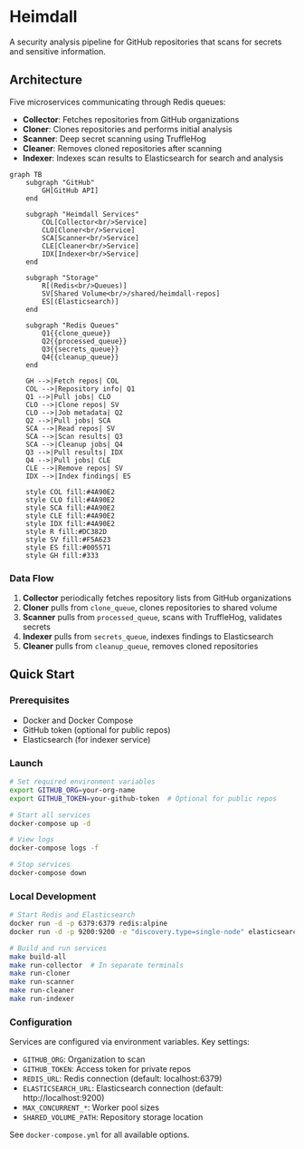 # Heimdall

A security analysis pipeline for GitHub repositories that scans for secrets and sensitive information.

## Architecture

Five microservices communicating through Redis queues:
- **Collector**: Fetches repositories from GitHub organizations
- **Cloner**: Clones repositories and performs initial analysis
- **Scanner**: Deep secret scanning using TruffleHog
- **Cleaner**: Removes cloned repositories after scanning
- **Indexer**: Indexes scan results to Elasticsearch for search and analysis

```mermaid
graph TB
    subgraph "GitHub"
        GH[GitHub API]
    end
    
    subgraph "Heimdall Services"
        COL[Collector<br/>Service]
        CLO[Cloner<br/>Service]
        SCA[Scanner<br/>Service]
        CLE[Cleaner<br/>Service]
        IDX[Indexer<br/>Service]
    end
    
    subgraph "Storage"
        R[(Redis<br/>Queues)]
        SV[Shared Volume<br/>/shared/heimdall-repos]
        ES[(Elasticsearch)]
    end
    
    subgraph "Redis Queues"
        Q1{{clone_queue}}
        Q2{{processed_queue}}
        Q3{{secrets_queue}}
        Q4{{cleanup_queue}}
    end
    
    GH -->|Fetch repos| COL
    COL -->|Repository info| Q1
    Q1 -->|Pull jobs| CLO
    CLO -->|Clone repos| SV
    CLO -->|Job metadata| Q2
    Q2 -->|Pull jobs| SCA
    SCA -->|Read repos| SV
    SCA -->|Scan results| Q3
    SCA -->|Cleanup jobs| Q4
    Q3 -->|Pull results| IDX
    Q4 -->|Pull jobs| CLE
    CLE -->|Remove repos| SV
    IDX -->|Index findings| ES
    
    style COL fill:#4A90E2
    style CLO fill:#4A90E2
    style SCA fill:#4A90E2
    style CLE fill:#4A90E2
    style IDX fill:#4A90E2
    style R fill:#DC382D
    style SV fill:#F5A623
    style ES fill:#005571
    style GH fill:#333
```

### Data Flow

1. **Collector** periodically fetches repository lists from GitHub organizations
2. **Cloner** pulls from `clone_queue`, clones repositories to shared volume
3. **Scanner** pulls from `processed_queue`, scans with TruffleHog, validates secrets
4. **Indexer** pulls from `secrets_queue`, indexes findings to Elasticsearch
5. **Cleaner** pulls from `cleanup_queue`, removes cloned repositories

## Quick Start

### Prerequisites
- Docker and Docker Compose
- GitHub token (optional for public repos)
- Elasticsearch (for indexer service)

### Launch

```bash
# Set required environment variables
export GITHUB_ORG=your-org-name
export GITHUB_TOKEN=your-github-token  # Optional for public repos

# Start all services
docker-compose up -d

# View logs
docker-compose logs -f

# Stop services
docker-compose down
```

### Local Development

```bash
# Start Redis and Elasticsearch
docker run -d -p 6379:6379 redis:alpine
docker run -d -p 9200:9200 -e "discovery.type=single-node" elasticsearch:8.11.0

# Build and run services
make build-all
make run-collector  # In separate terminals
make run-cloner
make run-scanner
make run-cleaner
make run-indexer
```

### Configuration

Services are configured via environment variables. Key settings:
- `GITHUB_ORG`: Organization to scan
- `GITHUB_TOKEN`: Access token for private repos
- `REDIS_URL`: Redis connection (default: localhost:6379)
- `ELASTICSEARCH_URL`: Elasticsearch connection (default: http://localhost:9200)
- `MAX_CONCURRENT_*`: Worker pool sizes
- `SHARED_VOLUME_PATH`: Repository storage location

See `docker-compose.yml` for all available options.
